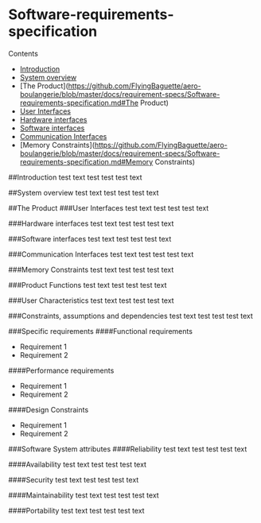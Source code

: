 # Software-requirements-specification

Contents
- [Introduction](https://github.com/FlyingBaguette/aero-boulangerie/blob/master/docs/requirement-specs/Software-requirements-specification.md#Introduction)
- [System overview](https://github.com/FlyingBaguette/aero-boulangerie/blob/master/docs/requirement-specs/Software-requirements-specification.md#System-overview)
- [The Product](https://github.com/FlyingBaguette/aero-boulangerie/blob/master/docs/requirement-specs/Software-requirements-specification.md#The Product)
- [User Interfaces](https://github.com/FlyingBaguette/aero-boulangerie/blob/master/docs/requirement-specs/Software-requirements-specification.md#The-Product)
- [Hardware interfaces](https://github.com/FlyingBaguette/aero-boulangerie/blob/master/docs/requirement-specs/Software-requirements-specification.md#Hardware-interfaces)
- [Software interfaces](https://github.com/FlyingBaguette/aero-boulangerie/blob/master/docs/requirement-specs/Software-requirements-specification.md#Software-interfaces)
- [Communication Interfaces](https://github.com/FlyingBaguette/aero-boulangerie/blob/master/docs/requirement-specs/Software-requirements-specification.md#Communication-Interfaces)
- [Memory Constraints](https://github.com/FlyingBaguette/aero-boulangerie/blob/master/docs/requirement-specs/Software-requirements-specification.md#Memory Constraints)

##Introduction
test text test test test text

##System overview
test text test test test text

##The Product
###User Interfaces
test text test test test text

###Hardware interfaces
test text test test test text

###Software interfaces
test text test test test text

###Communication Interfaces
test text test test test text

###Memory Constraints
test text test test test text

###Product Functions
test text test test test text

###User Characteristics
test text test test test text

###Constraints, assumptions and dependencies
test text test test test text

###Specific requirements
####Functional requirements
* Requirement 1
* Requirement 2

####Performance requirements
* Requirement 1
* Requirement 2

####Design Constraints
* Requirement 1
* Requirement 2

###Software System attributes
####Reliability
test text test test test text

####Availability
test text test test test text

####Security
test text test test test text

####Maintainability
test text test test test text

####Portability
test text test test test text
